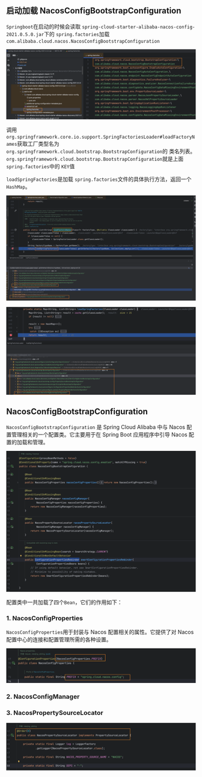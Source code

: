 ## 启动加载 NacosConfigBootstrapConfiguration

`Springboot`在启动的时候会读取 `spring-cloud-starter-alibaba-nacos-config-2021.0.5.0.jar`下的 `spring.factories`加载`com.alibaba.cloud.nacos.NacosConfigBootstrapConfiguration`

![image-20241114152350162](./nacos源码分析-客户端启动与配置动态更新的实现细节.assets/image-20241114152350162.png)

调用`org.springframework.core.io.support.SpringFactoriesLoader#loadFactoryNames`获取工厂类型名为`org.springframework.cloud.bootstrap.BootstrapConfiguration`的 类名列表。`org.springframework.cloud.bootstrap.BootstrapConfiguration`就是上面 `spring.factories`中的 `KEY`值

`loadSpringFactories`是加载 `spring.factories`文件的具体执行方法，返回一个`HashMap`。

![image-20241114153917736](./nacos源码分析-客户端启动与配置动态更新的实现细节.assets/image-20241114153917736.png)

![image-20241114152249007](./nacos源码分析-客户端启动与配置动态更新的实现细节.assets/image-20241114152249007.png)



## NacosConfigBootstrapConfiguration

`NacosConfigBootstrapConfiguration` 是 Spring Cloud Alibaba 中与 Nacos 配置管理相关的一个配置类。它主要用于在 Spring Boot 应用程序中引导 Nacos 配置的加载和管理。

![image-20241114155252523](./nacos源码分析-客户端启动与配置动态更新的实现细节.assets/image-20241114155252523.png)

配置类中一共加载了四个`Bean`，它们的作用如下：

### 1. NacosConfigProperties

`NacosConfigProperties`用于封装与 Nacos 配置相关的属性。它提供了对 Nacos 配置中心的连接和配置管理所需的各种设置。

![image-20241114155745939](./nacos源码分析-客户端启动与配置动态更新的实现细节.assets/image-20241114155745939.png)



### 2. NacosConfigManager





### 3. NacosPropertySourceLocator

![image-20241114160229534](./nacos源码分析-客户端启动与配置动态更新的实现细节.assets/image-20241114160229534.png)